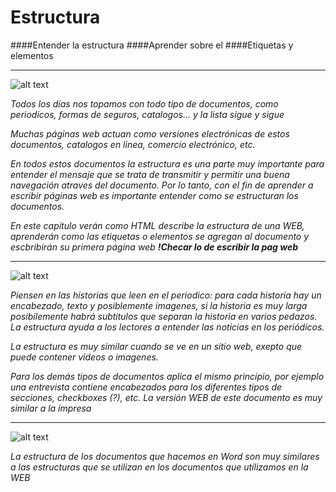 # Estructura 

####Entender la estructura
####Aprender sobre el
####Etiquetas y elementos

___


![alt text](http://i182.photobucket.com/albums/x102/psypersky/Webcycle/EstructuraBrowser_zps43e6c982.png "Logo Title Text 1")



*Todos los días nos topamos con todo tipo de documentos, como periodicos, formas de seguros, catalogos... y  la lista sigue y sigue*

*Muchas páginas web actuan como versiones electrónicas de estos documentos, catalogos en linea, comercio electrónico, etc.*

*En todos estos documentos la estructura es una parte muy importante para entender el mensaje que se trata de transmitir y permitir una buena navegación atraves del documento. Por lo tanto, con el fin de aprender a escribir páginas web es importante entender como se estructuran los documentos.*

*En este capítulo verán como HTML describe la estructura de una WEB, aprenderán como las etiquetas o elementos se agregan al documento y escbribirán su primera página web* **_!Checar lo de escribir la pag web_**


___


![alt text](http://i182.photobucket.com/albums/x102/psypersky/Webcycle/The-Guardian-008_zps4514b8f0.jpg "Logo Title Text 1")


*Piensen en las historias que leen en el periodico: para cada historia hay un encabezado, texto y posiblemente imagenes, si la historia es muy larga posibilemente habrá subtitulos que separan la historia en varios pedazos. La estructura ayuda a los lectores a entender las noticias en los periódicos.*

*La estructura es muy similar cuando se ve en un sitio web, exepto que puede contener videos o imagenes.*

*Para los demás tipos de documentos aplica el mismo principio, por ejemplo una entrevista contiene encabezados para los diferentes tipos de secciones, checkboxes (?), etc. La versión WEB de este documento es muy similar a la impresa*


___

![alt text](http://i182.photobucket.com/albums/x102/psypersky/Webcycle/EstructuraOffice_zpsc81e9061.png "Logo Title Text 1")


*La estructura de los documentos que hacemos en Word son muy similares a las estructuras que se utilizan en los documentos que utilizamos en la WEB*

